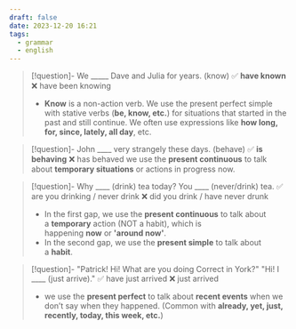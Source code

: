 ```yaml
---
draft: false
date: 2023-12-20 16:21
tags:
  - grammar
  - english
---
```


> [!question]- We \_____ Dave and Julia for years. (know)
> ✅ **have known** ❌ have been knowing
> - **Know** is a non-action verb. We use the present perfect simple with stative verbs (**be, know, etc.**) for situations that started in the past and still continue. We often use expressions like **how long, for, since, lately, all day**, etc.

>[!question]- John \____ very strangely these days. (behave)
>✅ **is behaving** ❌ has behaved
> we use the **present continuous** to talk about **temporary situations** or actions in progress now.

>[!question]- Why \____ (drink) tea today? You \____ (never/drink) tea.
>✅ are you drinking / never drink ❌ did you drink / have never drunk
>- In the first gap, we use the **present continuous** to talk about a **temporary** action (NOT a habit), which is happening **now** or **'around now'**.
>- In the second gap, we use the **present simple** to talk about a **habit**.

>[!question]- "Patrick! Hi! What are you doing Correct in York?" "Hi! I \____ (just arrive)."
> ✅ have just arrived ❌ just arrived
> - we use the **present perfect** to talk about **recent events** when we don’t say when they happened. (Common with **already, yet, just, recently, today, this week, etc.**)
